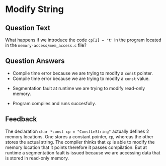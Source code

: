 # Modify String

## Question Text

What happens if we introduce the code `cp[2] = 't'` in the program located in the `memory-access/mem_access.c` file?

## Question Answers

- Compile time error because we are trying to modify a `const` pointer.
- Compile time error because we are trying to modify a `const` value.
+ Segmentation fault at runtime we are trying to modify read-only memory.
- Program compiles and runs succesfully.

## Feedback

The declaration `char *const cp = "ConstLeString"` actually defines 2 memory locations.
One stores a constant pointer, `cp`, whereas the other stores the actual string.
The compiler thinks that `cp` is able to modify the memory location that it points therefore it passes compilation.
But at runtime a segmentation fault is issued because we are accessing data that is stored in read-only memory.
